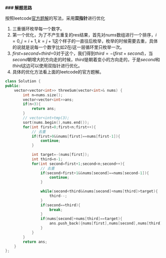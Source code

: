 **### 解题思路**

按照leetcode[官方题解](https://leetcode-cn.com/problems/3sum/solution/)的写法，采用**双指针**进行优化

1.  三重循环枚举每一个数字。
2.  第一个优化，为了不产生重复的res结果，首先对$nums$数组进行一个排序，$i=0,j=i+1,k=j+1$这个样子的一直往后枚举，枚举的时候需要去重，具体的说就是说每一个数字比如2在$i$这一层循环里只枚举一次。
3.  $first$+$second$+$third$=0对于这个，我们得到$third=-(first+second)$，当$second$朝增大的方向走的时候，$third$是朝着变小的方向走的，于是$second$和$third$这边可以使用双指针进行优化。
4.  具体的优化方法看上面的leetcode的官方题解。



```c++
class Solution {
public:
    vector<vector<int>> threeSum(vector<int>& nums) {
        int n=nums.size();
        vector<vector<int>>ans;
        if(n<3){
            return ans;
        }
        // vector<int>tmp(3);
        sort(nums.begin(),nums.end());
        for(int first=0;first<n;first++){
            // 去重
            if(first>0&&nums[first]==nums[first-1]){
                continue;
            }
            
            int target=-(nums[first]);
            int third=n-1;
            for(int second=first+1;second<n;second++){
                // 去重
                if(second>first+1&&nums[second]==nums[second-1]){
                    continue;
                }
                
                while(second<third&&nums[second]+nums[third]>target){
                    third--;
                }
                if(second==third){
                    break;
                }
                if(nums[second]+nums[third]==target){
                    ans.push_back({nums[first],nums[second],nums[third]});
                }
            }
        }
        return ans;
    }
};
```



